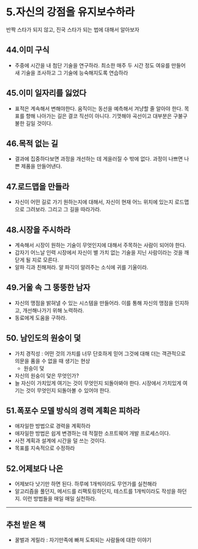 
# 5.자신의 강점을 유지보수하라 

반짝 스타가 되지 않고, 진국 스타가 되는 법에 대해서 알아보자 


## 44.이미 구식 

- 주중에 시간을 내 첨단 기술을 연구하라. 최소한 매주 두 시간 정도 여유를 만들어 새 기술을 조사하고 그 기술에 능숙해지도록 연습하라 


## 45.이미 일자리를 잃었다

- 표적은 계속해서 변해야한다. 움직이는 동선을 예측해서 겨냥할 줄 알아야 한다. 목표를 향해 나아가는 길은 결코 직선이 아니다. 기껏해야 곡선이고 대부분은 구불구불한 길일 것이다. 


## 46.목적 없는 길 

- 결과에 집중하다보면 과정을 개선하는 데 게을러질 수 밖에 없다. 과정이 나쁘면 나쁜 제품을 만들어낸다. 


## 47.로드맵을 만들라 

- 자신이 어떤 길로 가기 원하는지에 대해서, 자신이 현재 어느 위치에 있는지 로드맵으로 그려보라. 그리고 그 길을 따라가라. 


## 48.시장을 주시하라 

- 계속해서 시장이 원하는 기술이 무엇인지에 대해서 주목하는 사람이 되어야 한다. 
- 갑자기 어느날 인력 시장에서 자신이 별 가치 없는 기술을 지닌 사람이라는 것을 깨닫게 될 지로 모른다. 
- 알파 긱과 친해져라. 알 파긱이 알려주는 소식에 귀를 기울이라. 


## 49.거울 속 그 뚱뚱한 남자

- 자신의 맹점을 밝혀낼 수 있는 시스템을 만들어라. 이를 통해 자신의 맹점을 인지하고, 개선해나가기 위해 노력하라. 
- 동료에게 도움을 구하라. 


## 50. 남인도의 원숭이 덫 

- 가치 경직성 : 어떤 것의 가치를 너무 단호하게 믿어 그것에 대해 더는 객관적으로 의문을 품을 수 없을 때 생기는 현상
	- 원숭이 덫
- 자신의 원숭이 덫은 무엇인가? 
- 늘 자신이 가치있게 여기는 것이 무엇인지 되돌아봐야 한다. 시장에서 가치있게 여기는 것이 무엇인지 되돌아볼 수 있어야 한다. 


## 51.폭포수 모델 방식의 경력 계획은 피하라 


- 애자일한 방법으로 경력을 계획하라 
- 애자일한 방법은 쉽게 변경하는 데 적절한 소프트웨어 개발 프로세스이다. 
- 사전 계획과 설계에 시간을 덜 쓰는 것이다. 
- 목표를 지속적으로 수정하라 


## 52.어제보다 나은 

- 어제보다 낫기만 하면 된다. 하루에 1개씩이라도 무언가를 실천해라 
- 알고리즘을 풀던지, 메서드를 리팩토링하던지, 테스트를 1개씩이라도 작성을 하던지. 이런 방법들을 매일 매일 실천하라.       




--- 

## 추천 받은 책 

- 꿀벌과 게릴라 : 자기만족에 빠져 도퇴되는 사람들에 대한 이야기 